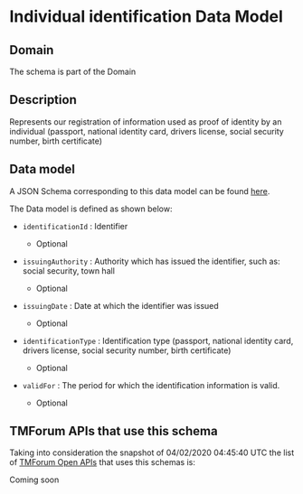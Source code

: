 # Individual identification Data Model

## Domain

The  schema is part of the  Domain

## Description

Represents our registration of information used as proof of identity by an individual (passport, national identity card, drivers license, social security number, birth certificate)

## Data model

A JSON Schema corresponding to this data model can be found
[here](https://github.com/tmforum-rand/schemas/blob/candidates/EngagedParty/IndividualIdentification.schema.json).

The Data model is defined as shown below:
- `identificationId` : Identifier

  - Optional

- `issuingAuthority` : Authority which has issued the identifier, such as: social security, town hall

  - Optional

- `issuingDate` : Date at which the identifier was issued

  - Optional

- `identificationType` : Identification type (passport, national identity card, drivers license, social security number, birth certificate)

  - Optional

- `validFor` : The period for which the identification information is valid.

  - Optional





## TMForum APIs that use this schema

Taking into consideration the snapshot of 04/02/2020 04:45:40 UTC the list of [TMForum Open APIs](https://www.tmforum.org/open-apis/) that uses this schemas is:

Coming soon